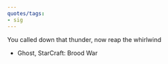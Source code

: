 ```yaml
---
quotes/tags:
- sig
---
```




You called down that thunder, now reap the whirlwind

- Ghost, StarCraft: Brood War